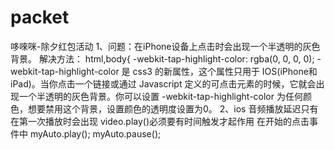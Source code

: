 # packet
哆唻咪-除夕红包活动
1、问题：在iPhone设备上点击时会出现一个半透明的灰色背景。
解决方法：
html,body{
    -webkit-tap-highlight-color: rgba(0, 0, 0, 0);
-webkit-tap-highlight-color 是 css3 的新属性，这个属性只用于 IOS(iPhone和iPad)。当你点击一个链接或通过 Javascript 定义的可点击元素的时候，它就会出现一个半透明的灰色背景。你可以设置 -webkit-tap-highlight-color 为任何颜色，想要禁用这个背景，设置颜色的透明度设置为0。
2、ios 音频播放延迟只有在第一次播放时会出现
video.play()必须要有时间触发才起作用
在开始的点击事件中
 myAuto.play();
        myAuto.pause();

